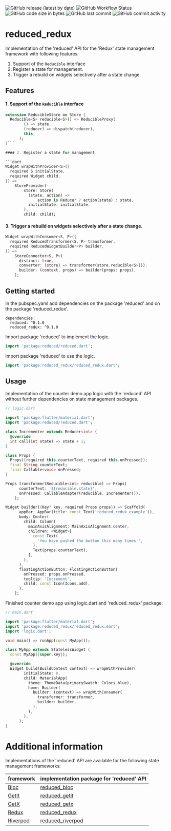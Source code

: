 ![GitHub release (latest by date)](https://img.shields.io/github/v/release/partmaster/reduced_redux)
![GitHub Workflow Status](https://img.shields.io/github/actions/workflow/status/partmaster/reduced_redux/dart.yml)
![GitHub code size in bytes](https://img.shields.io/github/languages/code-size/partmaster/reduced_redux)
![GitHub last commit](https://img.shields.io/github/last-commit/partmaster/reduced_redux)
![GitHub commit activity](https://img.shields.io/github/commit-activity/m/partmaster/reduced_redux)
# reduced_redux

Implementation of the 'reduced' API for the 'Redux' state management framework with following features:

1. Support of the ```Reducible``` interface 
2. Register a state for management.
3. Trigger a rebuild on widgets selectively after a state change.

## Features

#### 1. Support of the ```Reducible``` interface 

```dart
extension ReducibleStore on Store {
  Reducible<S> reducible<S>() => ReducibleProxy(
        () => state,
        (reducer) => dispatch(reducer),
        this,
      );
}```

#### 2. Register a state for management.

```dart
Widget wrapWithProvider<S>({
  required S initialState,
  required Widget child,
}) =>
    StoreProvider(
        store: Store(
          (state, action) =>
              action is Reducer ? action(state) : state,
          initialState: initialState,
        ),
        child: child);
```

#### 3. Trigger a rebuild on widgets selectively after a state change.

```dart
Widget wrapWithConsumer<S, P>({
  required ReducedTransformer<S, P> transformer,
  required ReducedWidgetBuilder<P> builder,
}) =>
    StoreConnector<S, P>(
      distinct: true,
      converter: (store) => transformer(store.reducible<S>()),
      builder: (context, props) => builder(props: props),
    );
```

## Getting started

In the pubspec.yaml add dependencies on the package 'reduced' and on the package  'reduced_redux'.

```
dependencies:
  reduced: ^0.1.0
  reduced_redux: ^0.1.0
```

Import package 'reduced' to implement the logic.

```dart
import 'package:reduced/reduced.dart';
```

Import package 'reduced' to use the logic.

```dart
import 'package:reduced_redux/reduced_redux.dart';
```

## Usage

Implementation of the counter demo app logic with the 'reduced' API without further dependencies on state management packages.

```dart
// logic.dart

import 'package:flutter/material.dart';
import 'package:reduced/reduced.dart';

class Incrementer extends Reducer<int> {
  @override
  int call(int state) => state + 1;
}

class Props {
  Props({required this.counterText, required this.onPressed});
  final String counterText;
  final Callable<void> onPressed;
}

Props transformer(Reducible<int> reducible) => Props(
      counterText: '${reducible.state}',
      onPressed: CallableAdapter(reducible, Incrementer()),
    );

Widget builder({Key? key, required Props props}) => Scaffold(
      appBar: AppBar(title: const Text('reduced_redux example')),
      body: Center(
        child: Column(
          mainAxisAlignment: MainAxisAlignment.center,
          children: <Widget>[
            const Text(
              'You have pushed the button this many times:',
            ),
            Text(props.counterText),
          ],
        ),
      ),
      floatingActionButton: FloatingActionButton(
        onPressed: props.onPressed,
        tooltip: 'Increment',
        child: const Icon(Icons.add),
      ),
    );
```

Finished counter demo app using logic.dart and 'reduced_redux' package:

```dart
// main.dart

import 'package:flutter/material.dart';
import 'package:reduced_redux/reduced_redux.dart';
import 'logic.dart';

void main() => runApp(const MyApp());

class MyApp extends StatelessWidget {
  const MyApp({super.key});

  @override
  Widget build(BuildContext context) => wrapWithProvider(
        initialState: 0,
        child: MaterialApp(
          theme: ThemeData(primarySwatch: Colors.blue),
          home: Builder(
            builder: (context) => wrapWithConsumer(
              transformer: transformer,
              builder: builder,
            ),
          ),
        ),
      );
}
```

# Additional information

Implementations of the 'reduced' API are available for the following state management frameworks:

|framework|implementation package for 'reduced' API|
|---|---|
|[Bloc](https://bloclibrary.dev/#/)|[reduced_bloc](https://github.com/partmaster/reduced_bloc)|
|[GetIt](https://pub.dev/packages/get_it)|[reduced_getit](https://github.com/partmaster/reduced_getit)|
|[GetX](https://pub.dev/packages/get)|[reduced_getx](https://github.com/partmaster/reduced_getx)|
|[Redux](https://pub.dev/packages/redux)|[reduced_redux](https://github.com/partmaster/reduced_redux)|
|[Riverpod](https://riverpod.dev/)|[reduced_riverpod](https://github.com/partmaster/reduced_riverpod)|
